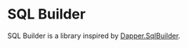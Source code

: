 # SQL Builder

SQL Builder is a library inspired by [Dapper.SqlBuilder](https://github.com/StackExchange/dapper-dot-net/blob/master/Dapper.SqlBuilder/SqlBuilder.cs).
